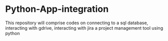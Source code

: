 # Python-App-integration
This repository will comprise codes on connecting to a sql database, interacting with gdrive, interacting with jira a project management tool using python
